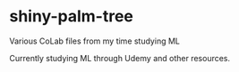 # shiny-palm-tree
Various CoLab files from my time studying ML

Currently studying ML through Udemy and other resources. 
